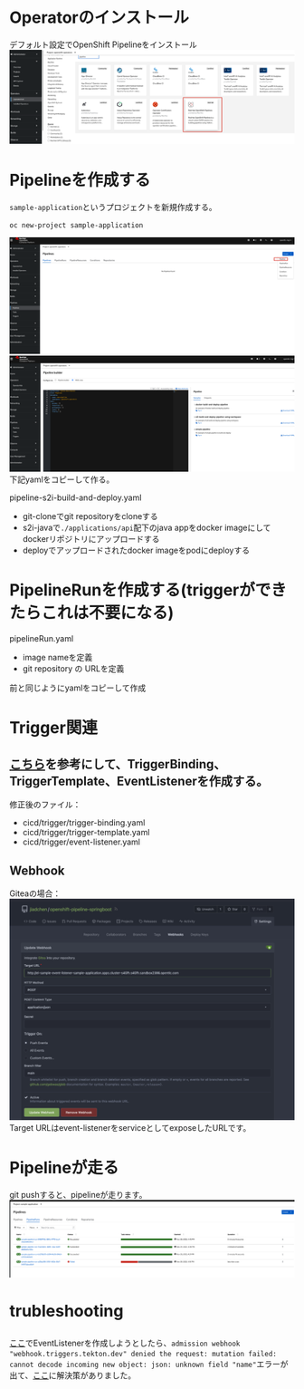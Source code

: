 # Operatorのインストール

デフォルト設定でOpenShift Pipelineをインストール
![](asset/pipeline.md_2022-11-29-13-41-55.png)

# Pipelineを作成する
`sample-application`というプロジェクトを新規作成する。
```
oc new-project sample-application
```

![](asset/pipeline.md_2022-11-29-13-44-40.png)
![](asset/pipeline.md_2022-11-29-13-45-12.png)
下記yamlをコピーして作る。

pipeline-s2i-build-and-deploy.yaml

- git-cloneでgit repositoryをcloneする
- s2i-javaで`./applications/api`配下のjava appをdocker imageにしてdockerリポジトリにアップロードする
- deployでアップロードされたdocker imageをpodにdeployする

# PipelineRunを作成する(triggerができたらこれは不要になる)

pipelineRun.yaml

- image nameを定義
- git repository の URLを定義

前と同じようにyamlをコピーして作成

# Trigger関連
## [こちら](https://access.redhat.com/documentation/ja-jp/openshift_container_platform/4.5/html/pipelines/adding-triggers_creating-applications-with-cicd-pipelines)を参考にして、TriggerBinding、TriggerTemplate、EventListenerを作成する。

修正後のファイル：
- cicd/trigger/trigger-binding.yaml
- cicd/trigger/trigger-template.yaml
- cicd/trigger/event-listener.yaml

## Webhook
Giteaの場合：
![](asset/pipeline.md_2022-11-29-16-55-15.png)
Target URLはevent-listenerをserviceとしてexposeしたURLです。

# Pipelineが走る
git pushすると、pipelineが走ります。
![](asset/pipeline.md_2022-11-29-16-57-02.png)

# trubleshooting
## 
[ここ](https://access.redhat.com/documentation/ja-jp/openshift_container_platform/4.5/html/pipelines/adding-triggers_creating-applications-with-cicd-pipelines)でEventListenerを作成しようとしたら、`admission webhook "webhook.triggers.tekton.dev" denied the request: mutation failed: cannot decode incoming new object: json: unknown field "name"`エラーが出て、[ここ](https://github.com/tektoncd/triggers/issues/909)に解決策がありました。




